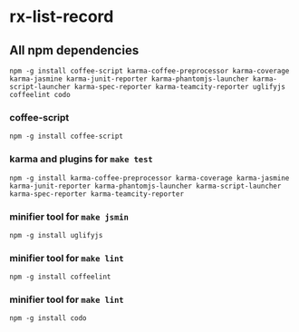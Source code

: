 rx-list-record
==============


## All npm dependencies
    npm -g install coffee-script karma-coffee-preprocessor karma-coverage karma-jasmine karma-junit-reporter karma-phantomjs-launcher karma-script-launcher karma-spec-reporter karma-teamcity-reporter uglifyjs coffeelint codo

### coffee-script
    npm -g install coffee-script

### karma and plugins for `make test`
    npm -g install karma-coffee-preprocessor karma-coverage karma-jasmine karma-junit-reporter karma-phantomjs-launcher karma-script-launcher karma-spec-reporter karma-teamcity-reporter

### minifier tool for `make jsmin`
    npm -g install uglifyjs

### minifier tool for `make lint`
    npm -g install coffeelint

### minifier tool for `make lint`
    npm -g install codo


